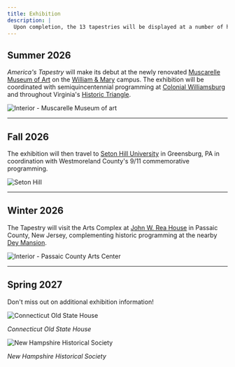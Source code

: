 ```yaml
---
title: Exhibition
description: |
  Upon completion, the 13 tapestries will be displayed at a number of historically significant venues throughout the East Coast.
---
```


## Summer 2026

_America's Tapestry_ will make its debut at the newly renovated [Muscarelle Museum of Art](https://muscarelle.wm.edu/) on the [William & Mary](https://www.wm.edu/) campus. The exhibition will be coordinated with semiquincentennial programming at [Colonial Williamsburg](https://www.colonialwilliamsburg.org) and throughout Virginia's [Historic Triangle](https://va250.org).

![Interior - Muscarelle Museum of art](/images/exhibition/muscarelle-interior.jpg)

---

## Fall 2026

The exhibition will then travel to [Seton Hill University](https://www.setonhill.edu/) in Greensburg, PA in coordination with Westmoreland County's 9/11 commemorative programming.

![Seton Hill](/images/exhibition/seton-hill.jpg)

---

## Winter 2026

The Tapestry will visit the Arts Complex at [John W. Rea House](https://www.pcartscenter.org/) in Passaic County, New Jersey, complementing historic programming at the nearby [Dey Mansion](https://seepassaiccounty.org/dey-mansion/).

![Interior - Passaic County Arts Center](/images/exhibition/passaic-county-arts-center.jpg)

---

## Spring 2027

Don't miss out on additional exhibition information!

![Connecticut Old State House](/images/exhibition/connecticut-old-state-house.jpg)

_Connecticut Old State House_

![New Hampshire Historical Society](/images/exhibition/new-hampshire-historical-society.jpg)

_New Hampshire Historical Society_
